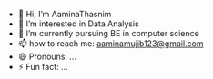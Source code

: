 - 👋 Hi, I’m AaminaThasnim
- 👀 I’m interested in Data Analysis
- 🌱 I’m currently pursuing BE in computer science
- 📫 how to reach me: aaminamujib123@gmail.com
- 😄 Pronouns: ...
- ⚡ Fun fact: ...

<!---
AaminaThasnim/AaminaThasnim is a ✨ special ✨ repository because its `README.md` (this file) appears on your GitHub profile.
You can click the Preview link to take a look at your changes.
--->
